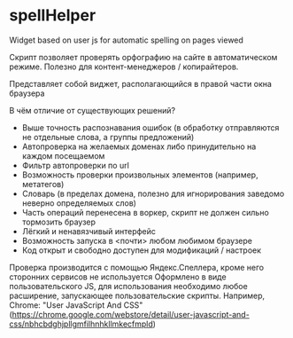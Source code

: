 # spellHelper
Widget based on user js for automatic spelling on pages viewed

Скрипт позволяет проверять орфографию на сайте в автоматическом режиме. Полезно для контент-менеджеров / копирайтеров. 

Представляет собой виджет, располагающийся в правой части окна браузера

В чём отличие от существующих решений?
- Выше точность распознавания ошибок (в обработку отправляются не отдельные слова, а группы предложений)
- Автопроверка на желаемых доменах либо принудительно на каждом посещаемом
- Фильтр автопроверки по url
- Возможность проверки произвольных элементов (например, метатегов)
- Словарь (в пределах домена, полезно для игнорирования заведомо неверно определяемых слов)
- Часть операций перенесена в воркер, скрипт не должен сильно тормозить браузер
- Лёгкий и ненавязчивый интерфейс
- Возможность запуска в <почти> любом любимом браузере
- Код открыт и свободно доступен для модификаций / настроек

Проверка производится с помощью Яндекс.Спеллера, кроме него сторонних сервисов не используется
Оформлено в виде пользовательского JS, для использования необходимо любое расширение, запускающее пользовательские скрипты.
Например,
Chrome: "User JavaScript And CSS" (https://chrome.google.com/webstore/detail/user-javascript-and-css/nbhcbdghjpllgmfilhnhkllmkecfmpld)
